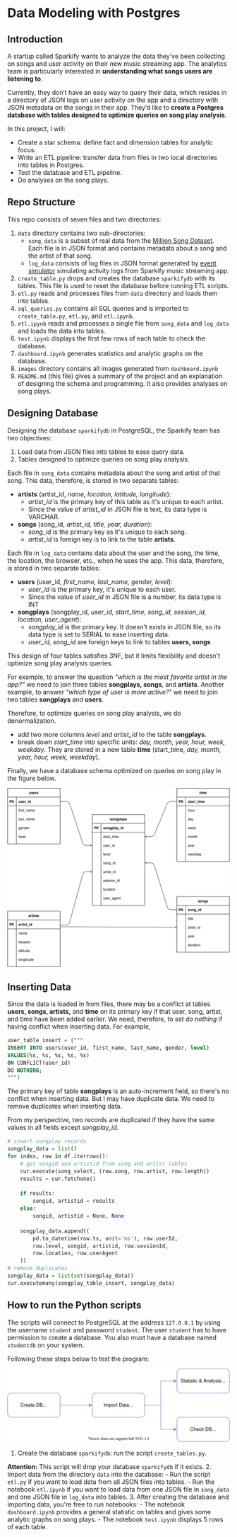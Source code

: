 # Data Modeling with Postgres

## Introduction

A startup called Sparkify wants to analyze the data they’ve been collecting on songs and user activity on their new music streaming app. The analytics team is particularly interested in **understanding what songs users are listening to**.

Currently, they don’t have an easy way to query their data, which resides in a directory of JSON logs on user activity on the app and a directory with JSON metadata on the songs in their app. They’d like to **create a Postgres database with tables designed to optimize queries on song play analysis**.

In this project, I will:
- Create a star schema:  define fact and dimension tables for analytic focus.
- Write an ETL pipeline: transfer data from files in two local directories into tables in Postgres.
- Test the database and ETL pipeline.
- Do analyses on the song plays.

## Repo Structure

This repo consists of seven files and two directories:
1. `data` directory contains two sub-directories:
	- `song_data` is a subset of real data from the [Million Song Dataset](https://labrosa.ee.columbia.edu/millionsong/). Each file is in JSON format and contains metadata about a song and the artist of that song.
	- `log_data` consists of log files in JSON format generated by [event simulator](https://github.com/Interana/eventsim) simulating activity logs from Sparkify music streaming app.
2. `create_table.py` drops and creates the database `sparkifydb` with its tables. This file is used to reset the database before running ETL scripts.
3. `etl.py` reads and processes files from `data` directory and loads them into tables.
4. `sql_queries.py` contains all SQL queries and is imported to `create_table.py`, `etl.py`, and `etl.ipynb`.
5. `etl.ipynb` reads and processes a single file from `song_data` and `log_data` and loads the data into tables.
6. `test.ipynb` displays the first few rows of each table to check the database.
7. `dashboard.ipynb` generates statistics and analytic graphs on the database.
8. `images` directory contains all images generated from `dashboard.ipynb`
9. `README.md` (this file) gives a summary of the project and an explanation of designing the schema and programming. It also provides analyses on song plays.

## Designing Database

Designing the database `sparkifydb` in PostgreSQL, the Sparkify team has two objectives:
1. Load data from JSON files into tables to ease query data.
2. Tables designed to optimize queries on song play analysis.

Each file in `song_data` contains metadata about the song and artist of that song. This data, therefore, is stored in two separate tables:
- **artists** (artist_id, *name, location, latitude, longitude*): 
	- *artist_id* is the primary key of this table as it's unique to each artist.
	- Since the value of *artist_id* in JSON file is text, its data type is VARCHAR.
- **songs** (song_id, *artist_id, title, year, duration*):
	- *song_id* is the primary key as it's unique to each song.
	- *artist_id* is foreign key is to link to the table **artists**.

Each file in `log_data` contains data about the user and the song, the time, the location, the browser, etc., when he uses the app. This data, therefore, is stored in two separate tables:
- **users** (user_id, *first_name, last_name, gender, level*):
	- *user_id* is the primary key, it's unique to each user.
	- Since the value of *user_id* in JSON file is a number, its data type is INT
- **songplays** (songplay_id, *user_id, start_time, song_id, session_id, location, user_agent*):
	- *songplay_id* is the primary key. It doesn't exists in JSON file, so its data type is set to SERIAL to ease inserting data.
	- *user_id, song_id* are foreign keys to link to tables **users, songs**

This design of four tables satisfies 3NF, but it limits flexibility and doesn't optimize song play analysis queries.

For example, to answer the question *"which is the most favorite artist in the app?"* we need to join three tables **songplays, songs**, and **artists**. Another example, to answer *"which type of user is more active?"* we need to join two tables **songplays** and **users**.

Therefore, to optimize queries on song play analysis, we do denormalization.
- add two more columns *level* and *artist_id* to the table **songplays**.
- break down *start_time* into specific units: *day, month, year, hour, week, weekday*. They are stored in a new table **time** (start_time, *day, month, year, hour, week, weekday*).

Finally, we have a database schema optimized on queries on song play in the figure below.

<p align="center">
<img src="images/sparkify_schema.svg" alt="Sparkify Database Schema">
</p>

## Inserting Data

Since the data is loaded in from files, there may be a conflict at tables **users, songs, artists,** and **time** on its primary key if that user, song, artist, and time have been added earlier. We need, therefore, to set *do nothing* if having conflict when inserting data. For example,

```SQL
user_table_insert = ("""
INSERT INTO users(user_id, first_name, last_name, gender, level)
VALUES(%s, %s, %s, %s, %s)
ON CONFLICT(user_id)
DO NOTHING;
""")
```

The primary key of table **songplays** is an auto-increment field, so there's no conflict when inserting data. But I may have duplicate data. We need to remove duplicates when inserting data.

From my perspective, two records are duplicated if they have the same values in all fields except *songplay_id*.

```Python
# insert songplay records
songplay_data = list()
for index, row in df.iterrows():
	# get songid and artistid from song and artist tables
	cur.execute(song_select, (row.song, row.artist, row.length))
	results = cur.fetchone()

	if results:
		songid, artistid = results
	else:
		songid, artistid = None, None

	songplay_data.append((
		pd.to_datetime(row.ts, unit='ms'), row.userId,
		row.level, songid, artistid, row.sessionId,
		row.location, row.userAgent
	))
# remove duplicates
songplay_data = list(set(songplay_data))
cur.executemany(songplay_table_insert, songplay_data)
```

## How to run the Python scripts

The scripts will connect to PostgreSQL at the address `127.0.0.1` by using the username `student` and password `student`. The user `student` has to have permission to create a database. You also must have a database named `studentdb` on your system.

Following these steps below to test the program:

<p align="center">
<img src="images/sparkify_process.svg" alt="Sparkify Process">
</p>

1. Create the database `sparkifydb`: run the script `create_tables.py`.

**Attention:** This script will drop your database `sparkifydb` if it exists.
2. Import data from the directory `data` into the database:
	- Run the script `etl.py` if you want to load data from all JSON files into tables.
	- Run the notebook `etl.ipynb` if you want to load data from one JSON file in `song_data` and one JSON file in `log_data` into tables.
3. After creating the database and importing data, you're free to run notebooks:
	- The notebook `dashboard.ipynb` provides a general statistic on tables and gives some analytic graphs on song plays.
	- The notebook `test.ipynb` displays 5 rows of each table.